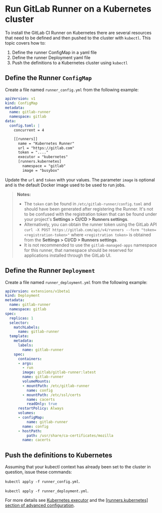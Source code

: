 # Run GitLab Runner on a Kubernetes cluster

To install the GitLab CI Runner on Kubernetes there are several resources that need to be defined and then pushed to the cluster with `kubectl`.  This topic covers how to:
1. Define the runner ConfigMap in a yaml file
1. Define the runner Deployment yaml file
1. Push the definitions to a Kubernetes cluster using `kubectl`

## Define the Runner `ConfigMap`

Create a file named `runner_config.yml` from the following example:

```yaml
apiVersion: v1
kind: ConfigMap
metadata:
  name: gitlab-runner
  namespace: gitlab
data:
  config.toml: |
    concurrent = 4

    [[runners]]
      name = "Kubernetes Runner"
      url = "https://gitlab.com"
      token = "...."
      executor = "kubernetes"
      [runners.kubernetes]
        namespace = "gitlab"
        image = "busybox"
```

Update the `url` and `token` with your values.  The parameter `image` is optional and is the default Docker image used to be used to run jobs.  

>**Notes:**
>* The `token` can be found in `/etc/gitlab-runner/config.toml` and should
have been generated after registering the Runner. It's not to be confused
with the registration token that can be found under your project's
**Settings > CI/CD > Runners settings**.  
>* Alternatively, you can obtain the runner token using the GitLab API 
`curl -X POST https://gitlab.com/api/v4/runners --form "token=<registration-token>"`
where `<registration token>` is obtained from the **Settings > CI/CD > Runners settings**.  
>* It is not recommended to use the `gitlab-managed-apps` namespace for this runner, that namespace should be reserved for applications installed through the GitLab UI.


## Define the Runner `Deployment`

Create a file named `runner_deployment.yml` from the following example:

```yaml
apiVersion: extensions/v1beta1
kind: Deployment
metadata:
  name: gitlab-runner
  namespace: gitlab
spec:
  replicas: 1
  selector:
    matchLabels:
      name: gitlab-runner
  template:
    metadata:
      labels:
        name: gitlab-runner
    spec:
      containers:
      - args:
        - run
        image: gitlab/gitlab-runner:latest
        name: gitlab-runner
        volumeMounts:
        - mountPath: /etc/gitlab-runner
          name: config
        - mountPath: /etc/ssl/certs
          name: cacerts
          readOnly: true
      restartPolicy: Always
      volumes:
      - configMap:
          name: gitlab-runner
        name: config
      - hostPath:
          path: /usr/share/ca-certificates/mozilla
        name: cacerts
```

## Push the definitions to Kubernetes

Assuming that your kubectl context has already been set to the cluster in question, issue these commands:

`kubectl apply -f runner_config.yml`.

`kubectl apply -f runner_deployment.yml`.

For more details see [Kubernetes executor](../executors/kubernetes.md)
and the [[runners.kubernetes] section of advanced configuration](../configuration/advanced-configuration.md#the-runners-kubernetes-section).